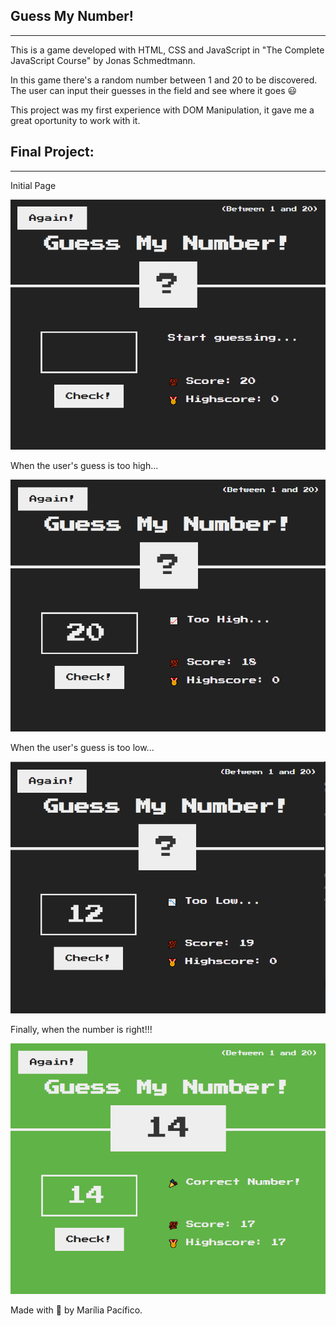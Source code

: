 <h2>Guess My Number!</h2>

<hr />

<p>
  This is a game developed with HTML, CSS and JavaScript in "The Complete
  JavaScript Course" by Jonas Schmedtmann.
</p>

<p>
  In this game there's a random number between 1 and 20 to be discovered. The
  user can input their guesses in the field and see where it goes 😃
</p>

<p>
  This project was my first experience with DOM Manipulation, it gave me a great
  oportunity to work with it.
</p>

<h2>Final Project:</h2>

<hr />

<p>Initial Page</p>

<img src="assets/initial-page.png" />

<p>When the user's guess is too high...</p>

<img src="assets/too-high.png" />

<p>When the user's guess is too low...</p>

<img src="assets/too-low.png" />

<p>Finally, when the number is right!!!</p>

<img src="assets/correct-number.png" />

<p>Made with 💖 by Marília Pacífico.</p>
